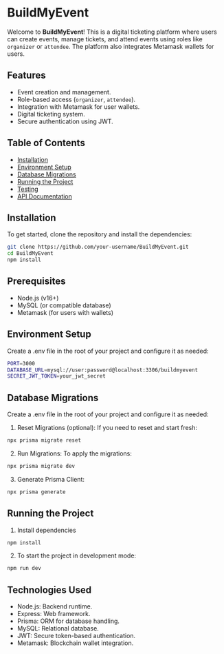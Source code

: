 # BuildMyEvent

Welcome to **BuildMyEvent**! This is a digital ticketing platform where users can create events, manage tickets, and attend events using roles like `organizer` or `attendee`. The platform also integrates Metamask wallets for users.

## Features

- Event creation and management.
- Role-based access (`organizer`, `attendee`).
- Integration with Metamask for user wallets.
- Digital ticketing system.
- Secure authentication using JWT.

## Table of Contents

- [Installation](#installation)
- [Environment Setup](#environment-setup)
- [Database Migrations](#database-migrations)
- [Running the Project](#running-the-project)
- [Testing](#testing)
- [API Documentation](#api-documentation)

## Installation

To get started, clone the repository and install the dependencies:

```bash
git clone https://github.com/your-username/BuildMyEvent.git
cd BuildMyEvent
npm install
```


## Prerequisites

- Node.js (v16+)
- MySQL (or compatible database)
- Metamask (for users with wallets)



## Environment Setup

Create a .env file in the root of your project and configure it as needed:


```bash
PORT=3000
DATABASE_URL=mysql://user:password@localhost:3306/buildmyevent
SECRET_JWT_TOKEN=your_jwt_secret
```

## Database Migrations

Create a .env file in the root of your project and configure it as needed:


1. Reset Migrations (optional): If you need to reset and start fresh:

```bash
npx prisma migrate reset
```

2. Run Migrations: To apply the migrations:

```bash
npx prisma migrate dev
```

3. Generate Prisma Client:

```bash
npx prisma generate
```

## Running the Project

1. Install dependencies

```bash
npm install
```

2. To start the project in development mode:

```bash
npm run dev
```


## Technologies Used

- Node.js: Backend runtime.
- Express: Web framework.
- Prisma: ORM for database handling.
- MySQL: Relational database.
- JWT: Secure token-based authentication.
- Metamask: Blockchain wallet integration.